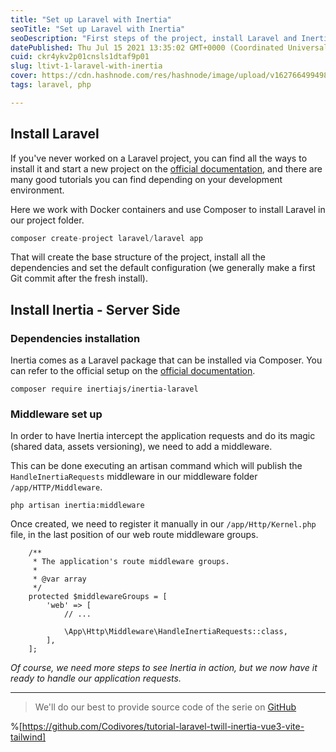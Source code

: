 ```yaml
---
title: "Set up Laravel with Inertia"
seoTitle: "Set up Laravel with Inertia"
seoDescription: "First steps of the project, install Laravel and Inertia server side"
datePublished: Thu Jul 15 2021 13:35:02 GMT+0000 (Coordinated Universal Time)
cuid: ckr4ykv2p01cnsls1dtaf9p01
slug: ltivt-1-laravel-with-inertia
cover: https://cdn.hashnode.com/res/hashnode/image/upload/v1627664994987/ZCHKnMW8s.png
tags: laravel, php

---
```


## Install Laravel

If you've never worked on a Laravel project, you can find all the ways to install it and start a new project on the [official documentation](https://laravel.com/docs/10.x/installation#your-first-laravel-project), and there are many good tutorials you can find depending on your development environment.

Here we work with Docker containers and use Composer to install Laravel in our project folder.

```php
composer create-project laravel/laravel app
```

That will create the base structure of the project, install all the dependencies and set the default configuration (we generally make a first Git commit after the fresh install).

## Install Inertia - Server Side

### Dependencies installation

Inertia comes as a Laravel package that can be installed via Composer. You can refer to the official setup on the [official documentation](https://inertiajs.com/server-side-setup).

```plaintext
composer require inertiajs/inertia-laravel
```

### Middleware set up

In order to have Inertia intercept the application requests and do its magic (shared data, assets versioning), we need to add a middleware.

This can be done executing an artisan command which will publish the `HandleInertiaRequests` middleware in our middleware folder `/app/HTTP/Middleware`.

```plaintext
php artisan inertia:middleware
```

Once created, we need to register it manually in our `/app/Http/Kernel.php` file, in the last position of our web route middleware groups.

```plaintext
    /**
     * The application's route middleware groups.
     *
     * @var array
     */
    protected $middlewareGroups = [
        'web' => [
            // ...

            \App\Http\Middleware\HandleInertiaRequests::class,
        ],
    ];
```

*Of course, we need more steps to see Inertia in action, but we now have it ready to handle our application requests.*

---

> We'll do our best to provide source code of the serie on [GitHub](https://github.com/Codivores/tutorial-laravel-twill-inertia-vue3-vite-tailwind)

%[https://github.com/Codivores/tutorial-laravel-twill-inertia-vue3-vite-tailwind]